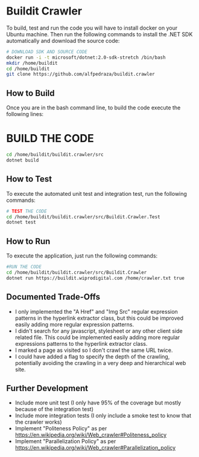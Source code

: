 # Buildit Crawler

To build, test and run the code you will have to install docker on your Ubuntu machine. Then run the following commands to install the .NET SDK automatically and download the source code:

```bash
# DOWNLOAD SDK AND SOURCE CODE
docker run -i -t microsoft/dotnet:2.0-sdk-stretch /bin/bash
mkdir /home/buildit
cd /home/buildit
git clone https://github.com/alfpedraza/buildit.crawler
```

## How to Build

Once you are in the bash command line, to build the code execute the following lines:

# BUILD THE CODE

```bash
cd /home/buildit/buildit.crawler/src
dotnet build
```

## How to Test

To execute the automated unit test and integration test, run the following commands:

```bash
# TEST THE CODE
cd /home/buildit/buildit.crawler/src/Buildit.Crawler.Test
dotnet test
```

## How to Run

To execute the application, just run the following commands:

```bash
#RUN THE CODE
cd /home/buildit/buildit.crawler/src/Buildit.Crawler
dotnet run https://buildit.wiprodigital.com /home/crawler.txt true
```

## Documented Trade-Offs
  - I only implemented the "A Href" and "Img Src" regular expression patterns in the hyperlink extractor class, but this could be improved easily adding more regular expression patterns.
  - I didn't search for any javascript, stylesheet or any other client side related file. This could be implemented easily adding more regular expressions patterns to the hyperlink extractor class. 
  - I marked a page as visited so I don't crawl the same URL twice.
  - I could have added a flag to specify the depth of the crawling, potentially avoiding the crawling in a very deep and hierarchical web site.
 


## Further Development
  - Include more unit test (I only have 95% of the coverage but mostly because of the integration test)
  - Include more integration tests (I only include a smoke test to know that the crawler works)
  - Implement "Politeness Policy" as per https://en.wikipedia.org/wiki/Web_crawler#Politeness_policy
  - Implement "Parallelization Policy" as per https://en.wikipedia.org/wiki/Web_crawler#Parallelization_policy